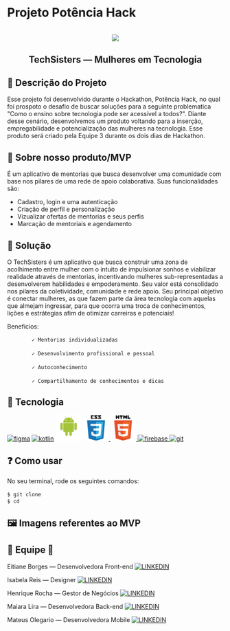 # Projeto Potência Hack 

<h2 align="center">
    <img src="https://github.com/MaiLira/Projeto_Hackathon_Pot-ncia_Hack/blob/main/logo_techsisters.png" width="400">
     <br><br>
    <b> TechSisters — Mulheres em Tecnologia  </b>  
    <br>
</h2>

 
##  :pencil: Descrição do Projeto 

Esse projeto foi desenvolvido durante o Hackathon, Potência Hack, no qual foi prospoto o 
desafio de buscar soluções para a seguinte problematica "Como o ensino sobre tecnologia pode ser acessível a todos?". 
Diante desse cenário, desenvolvemos um produto voltando para a inserção, empregabilidade e potencialização das mulheres na tecnologia.
Esse produto será criado pela Equipe 3 durante os dois dias de Hackathon.

## :bookmark: Sobre nosso produto/MVP 

É um aplicativo de mentorias que busca desenvolver uma comunidade com base nos pilares de uma rede de apoio colaborativa. Suas funcionalidades são:
- Cadastro, login e uma autenticação
- Criação de perfil e personalização
- Vizualizar ofertas de mentorias e seus perfis 
- Marcação de mentoriais e agendamento
 


## 🙌  Solução

O TechSisters é um aplicativo que busca construir uma zona de acolhimento entre mulher com o intuito de impulsionar sonhos e 
viabilizar realidade através de mentorias, incentivando mulheres sub-representadas a desenvolverem habilidades e empoderamento.
Seu valor está consolidado nos pilares da coletividade, comunidade e rede apoio. Seu principal objetivo é conectar mulheres,
as que fazem parte da área tecnologia com aquelas que almejam ingressar, para que ocorra uma troca de conhecimentos, lições
e estrátegias afim de otimizar carreiras e potenciais!

Beneficios: 

            ✓ Mentorias individualizadas 

            ✓ Desenvolvimento profissional e pessoal

            ✓ Autoconhecimento

            ✓ Compartilhamento de conhecimentos e dicas
            
 
## 🚀 Tecnologia

<p align="left"> <a href="https://www.figma.com/" target="_blank" rel="noreferrer"> <img src="https://www.vectorlogo.zone/logos/figma/figma-icon.svg" alt="figma" width="60" height="60"/></a> 
<a href="https://kotlinlang.org" target="_blank" rel="noreferrer"> <img src="https://www.vectorlogo.zone/logos/kotlinlang/kotlinlang-icon.svg" alt="kotlin" width="60" height="60"/></a>
<a href="https://developer.android.com" target="_blank" rel="noreferrer"> <img src="https://raw.githubusercontent.com/devicons/devicon/master/icons/android/android-original-wordmark.svg" alt="android" width="60" height="60"/></a>
<a href="https://www.w3schools.com/css/" target="_blank" rel="noreferrer"><img src="https://raw.githubusercontent.com/devicons/devicon/master/icons/css3/css3-original-wordmark.svg" alt="css3" width="60" height="60"/> </a> 
<a href="https://www.w3.org/html/" target="_blank" rel="noreferrer"> <img src="https://raw.githubusercontent.com/devicons/devicon/master/icons/html5/html5-original-wordmark.svg" alt="html5" width="60" height="60"/> 
<a href="https://firebase.google.com/" target="_blank" rel="noreferrer"> <img src="https://www.vectorlogo.zone/logos/firebase/firebase-icon.svg" alt="firebase" width="60" height="60"/> </a> 
<a href="https://git-scm.com/" target="_blank" rel="noreferrer"> <img src="https://www.vectorlogo.zone/logos/git-scm/git-scm-icon.svg" alt="git" width="60" height="60"/> </a> 
</a> 
</p>
            
## :question: Como usar

No seu terminal, rode os seguintes comandos:

```
$ git clone 
$ cd 
```
## :framed_picture: Imagens referentes ao MVP

## 👥 Equipe 👥


 
Eitiane Borges — Desenvolvedora Front-end  [![LINKEDIN](https://img.shields.io/badge/LinkedIn-0077B5?style=for-the-badge&logo=linkedin&logoColor=white)](https://www.linkedin.com/in/maiaraslira/)

Isabela Reis — Designer   [![LINKEDIN](https://img.shields.io/badge/LinkedIn-0077B5?style=for-the-badge&logo=linkedin&logoColor=white)](https://www.linkedin.com/in/isabela-reis-013895268/)

Henrique Rocha — Gestor de Negócios  [![LINKEDIN](https://img.shields.io/badge/LinkedIn-0077B5?style=for-the-badge&logo=linkedin&logoColor=white)](https://www.linkedin.com/in/rocha-henrique/)

Maiara Lira — Desenvolvedora Back-end [![LINKEDIN](https://img.shields.io/badge/LinkedIn-0077B5?style=for-the-badge&logo=linkedin&logoColor=white)](https://www.linkedin.com/in/maiaraslira/)

Mateus Olegario — Desenvolvedora Mobile  [![LINKEDIN](https://img.shields.io/badge/LinkedIn-0077B5?style=for-the-badge&logo=linkedin&logoColor=white)](https://www.linkedin.com/in/mateussilva-dev/) 




